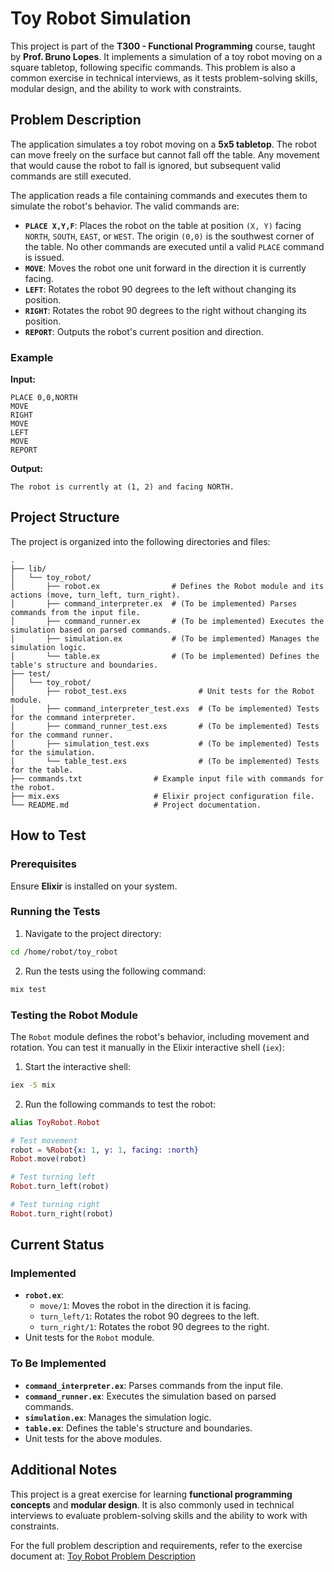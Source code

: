 # Toy Robot Simulation

This project is part of the **T300 - Functional Programming** course, taught by **Prof. Bruno Lopes**. It implements a simulation of a toy robot moving on a square tabletop, following specific commands. This problem is also a common exercise in technical interviews, as it tests problem-solving skills, modular design, and the ability to work with constraints.

## Problem Description

The application simulates a toy robot moving on a **5x5 tabletop**. The robot can move freely on the surface but cannot fall off the table. Any movement that would cause the robot to fall is ignored, but subsequent valid commands are still executed.

The application reads a file containing commands and executes them to simulate the robot's behavior. The valid commands are:

-   **`PLACE X,Y,F`**: Places the robot on the table at position `(X, Y)` facing `NORTH`, `SOUTH`, `EAST`, or `WEST`. The origin `(0,0)` is the southwest corner of the table. No other commands are executed until a valid `PLACE` command is issued.
-   **`MOVE`**: Moves the robot one unit forward in the direction it is currently facing.
-   **`LEFT`**: Rotates the robot 90 degrees to the left without changing its position.
-   **`RIGHT`**: Rotates the robot 90 degrees to the right without changing its position.
-   **`REPORT`**: Outputs the robot's current position and direction.

### Example

**Input:**

```
PLACE 0,0,NORTH
MOVE
RIGHT
MOVE
LEFT
MOVE
REPORT
```

**Output:**

```
The robot is currently at (1, 2) and facing NORTH.
```

## Project Structure

The project is organized into the following directories and files:

```
.
├── lib/
│   └── toy_robot/
│       ├── robot.ex                # Defines the Robot module and its actions (move, turn_left, turn_right).
│       ├── command_interpreter.ex  # (To be implemented) Parses commands from the input file.
│       ├── command_runner.ex       # (To be implemented) Executes the simulation based on parsed commands.
│       ├── simulation.ex           # (To be implemented) Manages the simulation logic.
│       └── table.ex                # (To be implemented) Defines the table's structure and boundaries.
├── test/
│   └── toy_robot/
│       ├── robot_test.exs                # Unit tests for the Robot module.
│       ├── command_interpreter_test.exs  # (To be implemented) Tests for the command interpreter.
│       ├── command_runner_test.exs       # (To be implemented) Tests for the command runner.
│       ├── simulation_test.exs           # (To be implemented) Tests for the simulation.
│       └── table_test.exs                # (To be implemented) Tests for the table.
├── commands.txt                # Example input file with commands for the robot.
├── mix.exs                     # Elixir project configuration file.
└── README.md                   # Project documentation.
```

## How to Test

### Prerequisites

Ensure **Elixir** is installed on your system.

### Running the Tests

1. Navigate to the project directory:

```bash
cd /home/robot/toy_robot
```

2. Run the tests using the following command:

```bash
mix test
```

### Testing the Robot Module

The `Robot` module defines the robot's behavior, including movement and rotation. You can test it manually in the Elixir interactive shell (`iex`):

1. Start the interactive shell:

```bash
iex -S mix
```

2. Run the following commands to test the robot:

```elixir
alias ToyRobot.Robot

# Test movement
robot = %Robot{x: 1, y: 1, facing: :north}
Robot.move(robot)

# Test turning left
Robot.turn_left(robot)

# Test turning right
Robot.turn_right(robot)
```

## Current Status

### Implemented

-   **`robot.ex`**:
    -   `move/1`: Moves the robot in the direction it is facing.
    -   `turn_left/1`: Rotates the robot 90 degrees to the left.
    -   `turn_right/1`: Rotates the robot 90 degrees to the right.
-   Unit tests for the `Robot` module.

### To Be Implemented

-   **`command_interpreter.ex`**: Parses commands from the input file.
-   **`command_runner.ex`**: Executes the simulation based on parsed commands.
-   **`simulation.ex`**: Manages the simulation logic.
-   **`table.ex`**: Defines the table's structure and boundaries.
-   Unit tests for the above modules.

## Additional Notes

This project is a great exercise for learning **functional programming concepts** and **modular design**. It is also commonly used in technical interviews to evaluate problem-solving skills and the ability to work with constraints.

For the full problem description and requirements, refer to the exercise document at: [Toy Robot Problem Description](https://docs.google.com/document/d/1Kd0S_0wJscst5XEI_joAO7vYigKWfjZvR1DARE1u-Ao/edit?usp=sharing)
